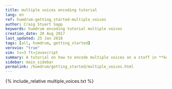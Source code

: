 ```yaml
---
title: multiple voices encoding tutorial
lang: en
ref: humdrum-getting_started-multiple_voices
author: Craig Stuart Sapp
keywords: humdrum encoding tutorial multiple voices
creation_date: 20 Aug 2017
last_updated: 25 Jan 2018
tags: [all, humdrum, getting_started]
verovio: "true"
vim: ts=3 ft=javascript
summary: A tutorial on how to encode multiple voices on a staff in **kern data.
sidebar: main_sidebar
permalink: /humdrum/getting_started/multiple_voices.html
---
```


{% include_relative multiple_voices.txt %}

